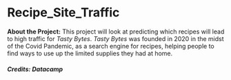 # Recipe_Site_Traffic

**About the Project:**
This project will look at predicting which recipes will lead to high traffic for *Tasty Bytes*. *Tasty Bytes* was founded in 2020 in the midst of the Covid Pandemic, as a search engine for recipes, helping people to find ways to use up the limited supplies they had at home.
##### Credits: Datacamp
